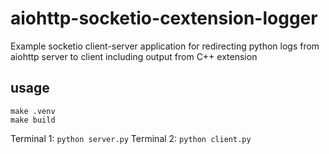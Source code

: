 # aiohttp-socketio-cextension-logger

Example socketio client-server application for redirecting python logs from aiohttp server to client including output from C++ extension

## usage
```
make .venv
make build
```

Terminal 1: `python server.py`
Terminal 2: `python client.py`